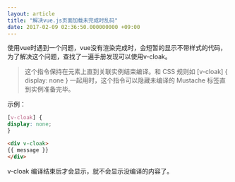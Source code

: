 ```yaml
---
layout: article
title: "解决vue.js页面加载未完成时乱码"
date: 2017-02-09 02:36:50.000000000 +09:00
---
```


使用vue时遇到一个问题，vue没有渲染完成时，会短暂的显示不带样式的代码，为了解决这个问题，查找了一遍手册发现可以使用v-cloak。


>这个指令保持在元素上直到关联实例结束编译。和 CSS 规则如 [v-cloak] { display: none } 一起用时，这个指令可以隐藏未编译的 Mustache 标签直到实例准备完毕。

示例：
``` css
[v-cloak] {
display: none;
}
```

``` html
<div v-cloak>
{{ message }}
</div>
```
v-cloak 编译结束后才会显示，就不会显示没编译的内容了。
